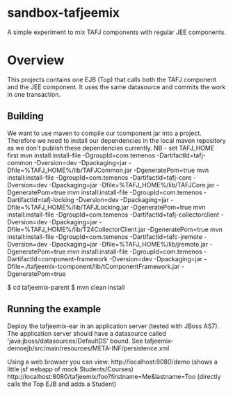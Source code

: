 sandbox-tafjeemix
=================

A simple experiment to mix TAFJ components with regular JEE components.

# Overview

This projects contains one EJB (Top) that calls both the TAFJ component and the JEE component.  It uses
the same datasource and commits the work in one transaction.


## Building

We want to use maven to compile our tcomponent jar into a project.  Therefore we need to 
install our dependencies in the local maven repository as we don't publish these dependencies currently.
NB - set TAFJ_HOME first
mvn install:install-file -DgroupId=com.temenos -DartifactId=tafj-common -Dversion=dev -Dpackaging=jar -Dfile=%TAFJ_HOME%/lib/TAFJCommon.jar -DgeneratePom=true
mvn install:install-file -DgroupId=com.temenos -DartifactId=tafj-core -Dversion=dev -Dpackaging=jar -Dfile=%TAFJ_HOME%/lib/TAFJCore.jar -DgeneratePom=true
mvn install:install-file -DgroupId=com.temenos -DartifactId=tafj-locking -Dversion=dev -Dpackaging=jar -Dfile=%TAFJ_HOME%/lib/TAFJLocking.jar -DgeneratePom=true
mvn install:install-file -DgroupId=com.temenos -DartifactId=tafj-collectorclient -Dversion=dev -Dpackaging=jar -Dfile=%TAFJ_HOME%/lib/T24CollectorClient.jar -DgeneratePom=true
mvn install:install-file -DgroupId=com.temenos -DartifactId=tafc-jremote -Dversion=dev -Dpackaging=jar -Dfile=%TAFJ_HOME%/lib/jremote.jar -DgeneratePom=true
mvn install:install-file -DgroupId=com.temenos -DartifactId=component-framework -Dversion=dev -Dpackaging=jar -Dfile=./tafjeemix-tcomponent/lib/tComponentFramework.jar -DgeneratePom=true

$ cd tafjeemix-parent
$ mvn clean install


## Running the example

Deploy the tafjeemix-ear in an application server (tested with JBoss AS7).  The application server should have a 
datasource called 'java:jboss/datasources/DefaultDS' bound.  See tafjeemix-demoejb/src/main/resources/META-INF/persistence.xml

Using a web browser you can view:
http://localhost:8080/demo (shows a little jsf webapp of mock Students/Courses)
http://localhost:8080/tafjeemix/foo?firstname=Me&lastname=Too (directly calls the Top EJB and adds a Student)

